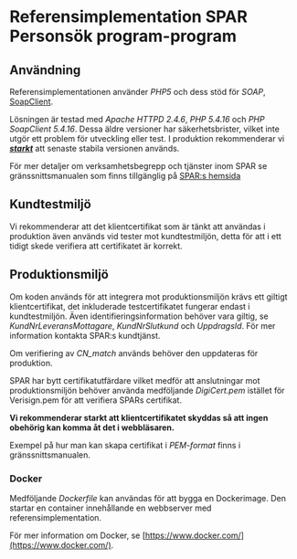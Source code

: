 # Referensimplementation SPAR Personsök program-program

## Användning

Referensimplementationen använder _PHP5_ och dess stöd för _SOAP_,
[SoapClient](http://php.net/manual/en/book.soap.php).

Lösningen är testad med _Apache HTTPD 2.4.6_, _PHP 5.4.16_ och _PHP SoapClient 5.4.16_. Dessa äldre versioner har säkerhetsbrister,
vilket inte utgör ett problem för utveckling eller test. I produktion rekommenderar vi <u>**_starkt_**</u> att senaste stabila versionen används.

För mer detaljer om verksamhetsbegrepp och tjänster inom SPAR se gränssnittsmanualen som finns tillgänglig på
[SPAR:s hemsida](https://www.statenspersonadressregister.se)

## Kundtestmiljö
Vi rekommenderar att det klientcertifikat som är tänkt att användas i produktion även används vid tester mot kundtestmiljön,
detta för att i ett tidigt skede verifiera att certifikatet är korrekt.

## Produktionsmiljö

Om koden används för att integrera mot produktionsmiljön krävs ett giltigt klientcertifikat, det inkluderade
testcertifikatet fungerar endast i kundtestmiljön. Även identifieringsinformation behöver vara giltig, se
_KundNrLeveransMottagare_, _KundNrSlutkund_ och _UppdragsId_. För mer information kontakta SPAR:s kundtjänst.

Om verifiering av _CN_match_ används behöver den uppdateras för produktion.

SPAR har bytt certifikatutfärdare vilket medför att anslutningar mot produktionsmiljön behöver använda
medföljande _DigiCert.pem_ istället för Verisign.pem för att verifiera SPARs certifikat.

**Vi rekommenderar starkt att klientcertifikatet skyddas så att ingen obehörig kan komma åt det i webbläsaren.**

Exempel på hur man kan skapa certifikat i _PEM-format_ finns i gränssnittsmanualen.

### Docker

Medföljande _Dockerfile_ kan användas för att bygga en Dockerimage. Den startar en container innehållande en
webbserver med referensimplementation.

För mer information om Docker, se [https://www.docker.com/](https://www.docker.com/).
